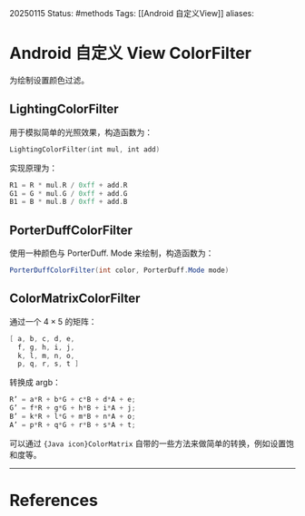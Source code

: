 20250115
Status: #methods
Tags: [[Android 自定义View]]
aliases: 
# Android 自定义 View ColorFilter
为绘制设置颜色过滤。
## LightingColorFilter
用于模拟简单的光照效果，构造函数为：
```Kotlin
LightingColorFilter(int mul, int add)
```
实现原理为：
```Kotlin
R1 = R * mul.R / 0xff + add.R
G1 = G * mul.G / 0xff + add.G
B1 = B * mul.B / 0xff + add.B
```
## PorterDuffColorFilter
使用一种颜色与 PorterDuff. Mode 来绘制，构造函数为：
```Java
PorterDuffColorFilter(int color, PorterDuff.Mode mode)
```
## ColorMatrixColorFilter
通过一个 $4 \times 5$ 的矩阵：
```Java
[ a, b, c, d, e,
  f, g, h, i, j,
  k, l, m, n, o,
  p, q, r, s, t ]
```
转换成 argb：
```Java
R’ = a*R + b*G + c*B + d*A + e;
G’ = f*R + g*G + h*B + i*A + j;
B’ = k*R + l*G + m*B + n*A + o;
A’ = p*R + q*G + r*B + s*A + t;
```
可以通过 `{Java icon}ColorMatrix` 自带的一些方法来做简单的转换，例如设置饱和度等。












---
# References
